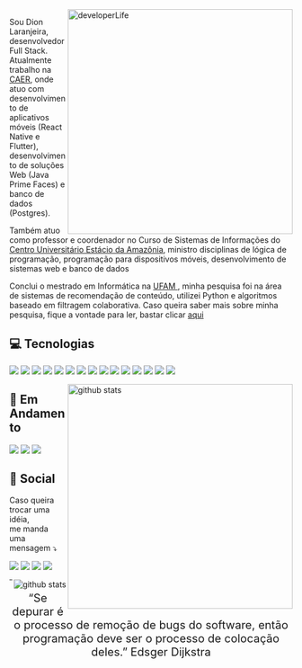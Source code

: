 <img src="http://cdn26.us1.fansshare.com/photo/hdwallpaperdownload/computer-wallpaper-desktop-background-hd-free-download-atpeek-computer-wallpaper-hd-free-download-desktop-full-size-images-background-1391885792.jpg" min-width="400px" max-width="400px" width="400px" align="right" alt="developerLife">

<p align="left"> 
  Sou Dion Laranjeira, desenvolvedor Full Stack. Atualmente trabalho na  <a href = "http://www.caer.com.br/">CAER</a>, onde atuo com desenvolvimento de aplicativos móveis (React Native e Flutter), desenvolvimento de soluções Web (Java Prime Faces) e banco de dados (Postgres).
</p>

<p align="left"> 
  Também atuo como professor e coordenador no Curso de Sistemas de Informações do <a href = "https://estacio.br/">Centro Universitário Estácio da Amazônia</a>, ministro disciplinas de lógica de programação, programação para dispositivos móveis, desenvolvimento de sistemas web e banco de dados
</p>

<p align="left"> 
  Conclui o mestrado em Informática na <a href="https://www.ppgi.ufam.edu.br/"> UFAM </a>, minha pesquisa foi na área de sistemas de recomendação de conteúdo, utilizei Python e algoritmos baseado em filtragem colaborativa. Caso queira saber mais sobre minha pesquisa, fique a vontade para ler, bastar clicar <a href=https://tede.ufam.edu.br/handle/tede/7775> aqui </a>
</p>


## 💻 Tecnologias

<p align="left">
  <img src="https://img.shields.io/badge/Java-ED8B00?style=for-the-badge&logo=java&logoColor=white" >
  <img src="https://img.shields.io/badge/JavaScript-F7DF1E?style=for-the-badge&logo=javascript&logoColor=black"/>
  <img src="https://img.shields.io/badge/npm-CB3837?style=for-the-badge&logo=npm&logoColor=white"/>
  <img src="https://img.shields.io/badge/Yarn-2C8EBB?style=for-the-badge&logo=yarn&logoColor=white"/>
  <img src="https://img.shields.io/badge/HTML5-E34F26?style=for-the-badge&logo=html5&logoColor=white" >
  <img src="https://img.shields.io/badge/CSS-239120?&style=for-the-badge&logo=css3&logoColor=white" >
  <img src="https://img.shields.io/badge/PostgreSQL-316192?style=for-the-badge&logo=postgresql&logoColor=white" >
  <img src="https://img.shields.io/badge/MongoDB-4EA94B?style=for-the-badge&logo=mongodb&logoColor=white" >
  <img src="https://img.shields.io/badge/React_Native-20232A?style=for-the-badge&logo=react&logoColor=61DAFB"/>
  <img src="https://img.shields.io/badge/Material--IO-0081CB?style=for-the-badge&logo=material-ui&logoColor=white"/>
  <img src="https://img.shields.io/badge/firebase-ffca28?style=for-the-badge&logo=firebase&logoColor=white"/>
  <img src="https://img.shields.io/badge/Git-F05032?style=for-the-badge&logo=git&logoColor=white"/>
  <img src="https://img.shields.io/badge/Android-3DDC84?style=for-the-badge&logo=android&logoColor=white">
  <img src="https://img.shields.io/badge/Python-3776AB?style=for-the-badge&logo=python&logoColor=white">
  <img src="https://img.shields.io/badge/SQLite-07405E?style=for-the-badge&logo=sqlite&logoColor=white">
  
</p>

  <img src="https://github-readme-stats.vercel.app/api?username=dionlaranjeira&show_icons=true&theme=midnight-purple" align="right" min-width="400px" max-width="400px" width="400px" alt="github stats">

## 📑 Em Andamento

<p align="left">
   <img src="https://img.shields.io/badge/Spring-6DB33F?style=for-the-badge&logo=spring&logoColor=white" >
   <img src="https://img.shields.io/badge/Flutter-02569B?style=for-the-badge&logo=flutter&logoColor=white">
   <img src="https://img.shields.io/badge/Dart-0175C2?style=for-the-badge&logo=dart&logoColor=white">
</p>

## 📱 Social

<p  align="left">
 Caso queira trocar uma idéia,<br> me manda uma mensagem ⤵️

  <p align="left">
    <a href="mailto:dionribeiro.rr@gmail.com" alt="Gmail" target="_blank">
      <img src="https://img.shields.io/badge/Gmail-D14836?style=for-the-badge&logo=gmail&logoColor=white&link=mailto:dionribeiro.rr@gmail.com"/></a>
    <a href="https://www.linkedin.com/in/dionlaranjeira/" alt="Linkedin" target="_blank">
        <img src="https://img.shields.io/badge/LinkedIn-0077B5?style=for-the-badge&logo=linkedin&logoColor=white&link=https://www.linkedin.com/in/dionlaranjeira/"/></a>  
    <a href="https://www.instagram.com/dionlaranjeira/" alt="Instagram" target="_blank">
      <img src="https://img.shields.io/badge/Instagram-E4405F?style=for-the-badge&logo=instagram&logoColor=white&link=https://www.instagram.com/dionlaranjeira/"/></a>  
    <a href="https://api.whatsapp.com/send?phone=5595991318143&text=Ol%C3%A1,%20achei%20teu%20contado%20no%20GitHub%20e%20gostaria%20de%20falar%20com%20voc%C3%AA." alt="WhatsApp" target="_blank">
    <img src="https://img.shields.io/badge/Whatsapp-07bc4c?style=for-the-badge&logo=whatsapp&logoColor=white&link=https://api.whatsapp.com/send/?phone=05595991680720"/></a> 
 
  </p>
</p>

<img src="https://github-readme-stats.vercel.app/api/top-langs/?username=dionlaranjeira&layout=compact&theme=radical&hide_border=true&count_private=true" align="right" alt="github stats">


- - -
<p align="center" style="font-size: 20px ;">
  “Se depurar é o processo de remoção de bugs do software, então programação deve ser o processo de colocação deles.”
Edsger Dijkstra
</p>
